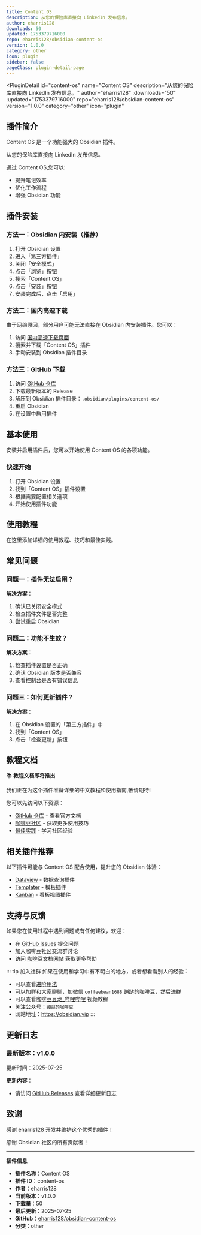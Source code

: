 ```yaml
---
title: Content OS
description: 从您的保险库直接向 LinkedIn 发布信息。
author: eharris128
downloads: 50
updated: 1753379716000
repo: eharris128/obsidian-content-os
version: 1.0.0
category: other
icon: plugin
sidebar: false
pageClass: plugin-detail-page
---
```


<PluginDetail
  id="content-os"
  name="Content OS"
  description="从您的保险库直接向 LinkedIn 发布信息。"
  author="eharris128"
  :downloads="50"
  :updated="1753379716000"
  repo="eharris128/obsidian-content-os"
  version="1.0.0"
  category="other"
  icon="plugin"
>

<!-- AUTO_GENERATED_START -->
## 插件简介

Content OS 是一个功能强大的 Obsidian 插件。

从您的保险库直接向 LinkedIn 发布信息。

通过 Content OS,您可以:

- 提升笔记效率
- 优化工作流程
- 增强 Obsidian 功能

<!-- AUTO_GENERATED_END -->

<!-- AUTO_GENERATED_START -->
## 插件安装

### 方法一：Obsidian 内安装（推荐）

1. 打开 Obsidian 设置
2. 进入「第三方插件」
3. 关闭「安全模式」
4. 点击「浏览」按钮
5. 搜索「Content OS」
6. 点击「安装」按钮
7. 安装完成后，点击「启用」

### 方法二：国内高速下载

由于网络原因，部分用户可能无法直接在 Obsidian 内安装插件。您可以：

1. 访问 [国内高速下载页面](/zh/documentation/obsidian-plugins-download.html)
2. 搜索并下载「Content OS」插件
3. 手动安装到 Obsidian 插件目录

### 方法三：GitHub 下载

1. 访问 [GitHub 仓库](https://github.com/eharris128/obsidian-content-os)
2. 下载最新版本的 Release
3. 解压到 Obsidian 插件目录：`.obsidian/plugins/content-os/`
4. 重启 Obsidian
5. 在设置中启用插件

## 基本使用

安装并启用插件后，您可以开始使用 Content OS 的各项功能。

### 快速开始

1. 打开 Obsidian 设置
2. 找到「Content OS」插件设置
3. 根据需要配置相关选项
4. 开始使用插件功能

<!-- AUTO_GENERATED_END -->

<!-- CUSTOM_CONTENT_START:tutorial -->
## 使用教程

在这里添加详细的使用教程、技巧和最佳实践。

<!-- CUSTOM_CONTENT_END:tutorial -->

<!-- SHARED_CONTENT_START -->
## 常见问题

### 问题一：插件无法启用？

**解决方案**：
1. 确认已关闭安全模式
2. 检查插件文件是否完整
3. 尝试重启 Obsidian

### 问题二：功能不生效？

**解决方案**：
1. 检查插件设置是否正确
2. 确认 Obsidian 版本是否兼容
3. 查看控制台是否有错误信息

### 问题三：如何更新插件？

**解决方案**：
1. 在 Obsidian 设置的「第三方插件」中
2. 找到「Content OS」
3. 点击「检查更新」按钮

## 教程文档

📚 **教程文档即将推出**

我们正在为这个插件准备详细的中文教程和使用指南,敬请期待!

您可以先访问以下资源：
- [GitHub 仓库](https://github.com/eharris128/obsidian-content-os) - 查看官方文档
- [咖啡豆社区](/zh/bases/) - 获取更多使用技巧
- [最佳实践](/zh/best-practices/) - 学习社区经验

## 相关插件推荐

以下插件可能与 Content OS 配合使用，提升您的 Obsidian 体验：

- [Dataview](/zh/plugins/dataview.html) - 数据查询插件
- [Templater](/zh/plugins/templater-obsidian.html) - 模板插件
- [Kanban](/zh/plugins/obsidian-kanban.html) - 看板视图插件

## 支持与反馈

如果您在使用过程中遇到问题或有任何建议，欢迎：

- 在 [GitHub Issues](https://github.com/eharris128/obsidian-content-os/issues) 提交问题
- 加入咖啡豆社区交流群讨论
- 访问 [咖啡豆文档网站](https://obsidian.vip) 获取更多帮助

::: tip 加入社群
如果在使用和学习中有不明白的地方，或者想看看别人的经验：
- 可以查看[进阶用法](/zh/advanced)
- 可以加群和大家聊聊，加微信 `coffeebean1688` 蹦跶的咖啡豆，然后进群
- 可以查看[咖啡豆豆龙_哔哩哔哩](https://space.bilibili.com/618777356) 视频教程
- 关注公众号：`蹦跶的咖啡豆`
- 网站地址：https://obsidian.vip
:::
<!-- SHARED_CONTENT_END -->

<!-- AUTO_GENERATED_START -->
## 更新日志

### 最新版本：v1.0.0

更新时间：2025-07-25

**更新内容**：
- 请访问 [GitHub Releases](https://github.com/eharris128/obsidian-content-os/releases) 查看详细更新日志

## 致谢

感谢 eharris128 开发并维护这个优秀的插件！

感谢 Obsidian 社区的所有贡献者！

---

**插件信息**
- **插件名称**：Content OS
- **插件 ID**：content-os
- **作者**：eharris128
- **当前版本**：v1.0.0
- **下载量**：50
- **最后更新**：2025-07-25
- **GitHub**：[eharris128/obsidian-content-os](https://github.com/eharris128/obsidian-content-os)
- **分类**：other
<!-- AUTO_GENERATED_END -->

</PluginDetail>

